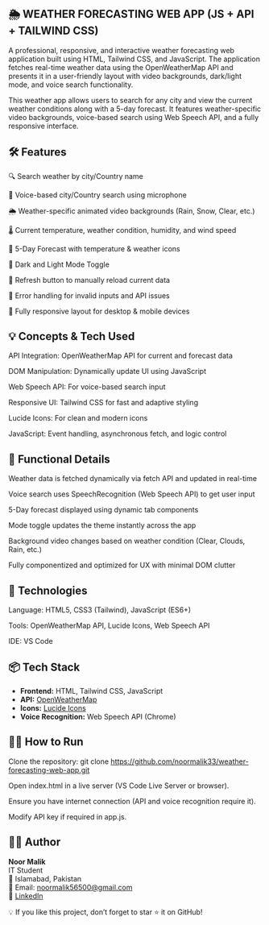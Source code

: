 ## 🌦️ WEATHER FORECASTING WEB APP (JS + API + TAILWIND CSS)
A professional, responsive, and interactive weather forecasting web application built using HTML, Tailwind CSS, and JavaScript. The application fetches real-time weather data using the OpenWeatherMap API and presents it in a user-friendly layout with video backgrounds, dark/light mode, and voice search functionality.

This weather app allows users to search for any city and view the current weather conditions along with a 5-day forecast. It features weather-specific video backgrounds, voice-based search using Web Speech API, and a fully responsive interface.

## 🛠 Features
🔍 Search weather by city/Country name

🎤 Voice-based city/Country search using microphone

🌦️ Weather-specific animated video backgrounds (Rain, Snow, Clear, etc.)

🌡️ Current temperature, weather condition, humidity, and wind speed

📆 5-Day Forecast with temperature & weather icons

🌙 Dark and Light Mode Toggle

🔁 Refresh button to manually reload current data

💬 Error handling for invalid inputs and API issues

📱 Fully responsive layout for desktop & mobile devices

## 💡 Concepts & Tech Used
API Integration: OpenWeatherMap API for current and forecast data

DOM Manipulation: Dynamically update UI using JavaScript

Web Speech API: For voice-based search input

Responsive UI: Tailwind CSS for fast and adaptive styling

Lucide Icons: For clean and modern icons

JavaScript: Event handling, asynchronous fetch, and logic control

## 🧪 Functional Details
Weather data is fetched dynamically via fetch API and updated in real-time

Voice search uses SpeechRecognition (Web Speech API) to get user input

5-Day forecast displayed using dynamic tab components

Mode toggle updates the theme instantly across the app

Background video changes based on weather condition (Clear, Clouds, Rain, etc.)

Fully componentized and optimized for UX with minimal DOM clutter

## 🔧 Technologies
Language: HTML5, CSS3 (Tailwind), JavaScript (ES6+)

Tools: OpenWeatherMap API, Lucide Icons, Web Speech API

IDE: VS Code

## 📦 Tech Stack

- **Frontend:** HTML, Tailwind CSS, JavaScript
- **API:** [OpenWeatherMap](https://openweathermap.org/api)
- **Icons:** [Lucide Icons](https://lucide.dev/)
- **Voice Recognition:** Web Speech API (Chrome)

## 👨‍💻 How to Run
Clone the repository:
git clone https://github.com/noormalik33/weather-forecasting-web-app.git

Open index.html in a live server (VS Code Live Server or browser).

Ensure you have internet connection (API and voice recognition require it).

Modify API key if required in app.js.

## 👩‍💻 Author

**Noor Malik**  
IT Student  
📍 Islamabad, Pakistan  
📧 Email: noormalik56500@gmail.com  
🔗 [LinkedIn](https://www.linkedin.com/in/noormalik56500/)

💡 If you like this project, don’t forget to star ⭐ it on GitHub!
